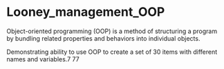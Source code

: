 # Looney_management_OOP

Object-oriented programming (OOP) is a method of structuring a program by bundling related properties and behaviors into individual objects.

Demonstrating ability to use OOP to create a set of 30 items with different names and variables.7
77

